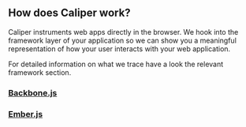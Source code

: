 ## How does Caliper work?

Caliper instruments web apps directly in the browser. We hook into the framework layer of your application so we can show you a meaningful representation of how your user interacts with your web application.

For detailed information on what we trace have a look the relevant framework section.

### <a href="/backbone-js.html">Backbone.js</a>

### <a href="/ember-js.html">Ember.js</a>